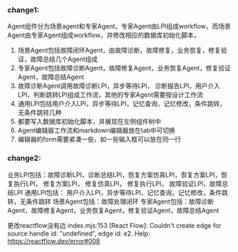 ### change1:
Agent组件分为场景agent和专家Agent，专家Agent由LPI组成workflow，而场景Agent由专家Agent组成workflow，并修改相应的数据库初始化脚本，
1. 场景Agent包括故障闭环Agent，由故障诊断，故障修复，业务恢复，修复验证，故障总结几个Agent组成
2. 专家Agent包括故障诊断Agent，故障修复Agent，业务恢复Agent，修复验证Agent，故障总结Agent
3. 故障诊断Agent调用故障诊断LPI，异步等待LPI， 诊断报告LPI，用户介入LPI，判断跳转LPI组成工作流，其他的专家Agent需要按设计工作流
4. 通用LPI包括用户介入LPI，异步等待LPI，记忆查询，记忆修改，条件跳转，无条件跳转几种
5. 都要写入数据库初始化脚本，并展现在左侧组件树中
6. Agent编辑器工作流和markdown编辑器放在tab中可切换
7. 编辑器的form需要紧凑一些，如一些输入框可以放在同一行

### change2:
业务LPI包括：故障诊断LPI，诊断总结LPI，恢复方案仿真LPI，恢复方案LPI，恢复执行LPI， 修复方案LPI， 修复仿真LPI， 修复执行LPI， 故障验证LPI，故障总结LPI
通用LPI包括： 用户介入LPI，异步等待LPI，记忆查询，记忆修改，条件跳转，无条件跳转
场景Agent包括：故障处理闭环
专家Agent包括：故障诊断Agent，故障修复Agent，业务恢复Agent，修复验证Agent，故障总结Agent


更改reactflow没有边
index.mjs:153  [React Flow]: Couldn't create edge for source handle id: "undefined", edge id: e2. Help: https://reactflow.dev/error#008

